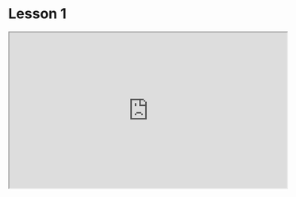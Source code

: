 # Lesson 1

<div class="embed-responsive embed-responsive-16by9">

<iframe width="560" height="315"
src="https://youtu.be/2ivKEj3ksPk?si=xXrYW5vFMQ9qlSz7"
allowfullscreen> </iframe>

</div>